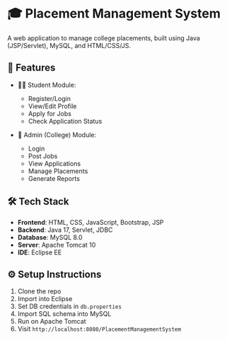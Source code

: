 # 🎓 Placement Management System

A web application to manage college placements, built using Java (JSP/Servlet), MySQL, and HTML/CSS/JS.

## 🚀 Features

- 👨‍🎓 Student Module:
  - Register/Login
  - View/Edit Profile
  - Apply for Jobs
  - Check Application Status

- 🏫 Admin (College) Module:
  - Login
  - Post Jobs
  - View Applications
  - Manage Placements
  - Generate Reports

## 🛠 Tech Stack

- **Frontend**: HTML, CSS, JavaScript, Bootstrap, JSP
- **Backend**: Java 17, Servlet, JDBC
- **Database**: MySQL 8.0
- **Server**: Apache Tomcat 10
- **IDE**: Eclipse EE

## ⚙️ Setup Instructions

1. Clone the repo
2. Import into Eclipse
3. Set DB credentials in `db.properties`
4. Import SQL schema into MySQL
5. Run on Apache Tomcat
6. Visit `http://localhost:8080/PlacementManagementSystem`
